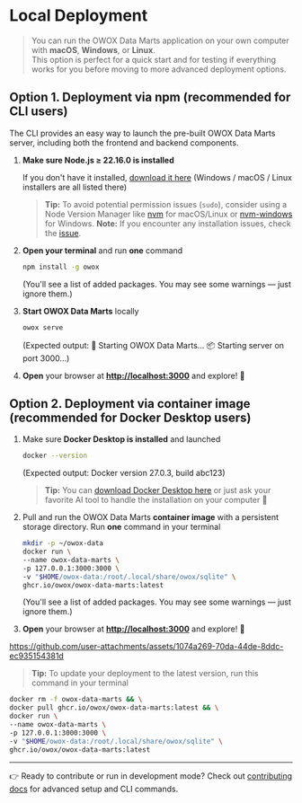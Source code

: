 # Local Deployment

> You can run the OWOX Data Marts application on your own computer with **macOS**, **Windows**, or **Linux**.  
> This option is perfect for a quick start and for testing if everything works for you before moving to more advanced deployment options.

## Option 1. Deployment via npm (recommended for CLI users)

The CLI provides an easy way to launch the pre-built OWOX Data Marts server, including both the frontend and backend components.

1. **Make sure Node.js ≥ 22.16.0 is installed**

   If you don't have it installed, [download it here](https://nodejs.org/en/download)
   (Windows / macOS / Linux installers are all listed there)

   > **Tip:** To avoid potential permission issues (`sudo`), consider using a Node Version Manager like [nvm](https://github.com/nvm-sh/nvm) for macOS/Linux or [nvm-windows](https://github.com/coreybutler/nvm-windows) for Windows.
   > **Note:** If you encounter any installation issues, check the [issue](https://github.com/OWOX/owox-data-marts/issues/274).

2. **Open your terminal** and run **one** command

   ```bash
   npm install -g owox
   ```

   (You'll see a list of added packages. You may see some warnings — just ignore them.)

3. **Start OWOX Data Marts** locally

   ```bash
   owox serve
   ```

   (Expected output:
   🚀 Starting OWOX Data Marts...
   📦 Starting server on port 3000...)

4. **Open** your browser at **<http://localhost:3000>** and explore! 🎉

## Option 2. Deployment via container image (recommended for Docker Desktop users)

1. Make sure **Docker Desktop is installed** and launched

   ```bash
   docker --version
   ```

   (Expected output: Docker version 27.0.3, build abc123)

   > **Tip:** You can [download Docker Desktop here](https://www.docker.com/products/docker-desktop/) or just ask your favorite AI tool to handle the installation on your computer 🤖

2. Pull and run the OWOX Data Marts **container image** with a persistent storage directory. Run **one** command in your terminal

   ```bash
   mkdir -p ~/owox-data
   docker run \
   --name owox-data-marts \
   -p 127.0.0.1:3000:3000 \
   -v "$HOME/owox-data:/root/.local/share/owox/sqlite" \
   ghcr.io/owox/owox-data-marts:latest
   ```

   (You'll see a list of added packages. You may see some warnings — just ignore them.)

3. **Open** your browser at **<http://localhost:3000>** and explore! 🎉

<https://github.com/user-attachments/assets/1074a269-70da-44de-8ddc-ec935154381d>

   > **Tip:** To update your deployment to the latest version, run this command in your terminal

   ```bash
   docker rm -f owox-data-marts && \
   docker pull ghcr.io/owox/owox-data-marts:latest && \
   docker run \
   --name owox-data-marts \
   -p 127.0.0.1:3000:3000 \
   -v "$HOME/owox-data:/root/.local/share/owox/sqlite" \
   ghcr.io/owox/owox-data-marts:latest
   ```

---

👉 Ready to contribute or run in development mode?
Check out [contributing docs](../../../apps/owox/CONTRIBUTING.md) for advanced setup and CLI commands.
